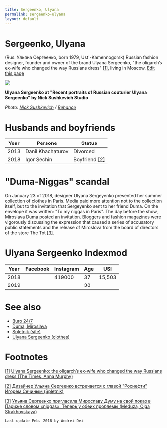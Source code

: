 ```yaml
---
title: Sergeenko, Ulyana
permalink: sergeenko-ulyana
layout: default
---
```


# Sergeenko, Ulyana


(Rus. Ульяна Сергеенко, born 1979, Ust'-Kamennogorsk) Russian fashion designer, founder and owner of the brand Ulyana Sergeenko, "the oligarch’s ex-wife who changed the way Russians dress" <span id="a1">[\[1\]](#f1)</span>, living in Moscow. [Edit this page](http://prose.io/#indexmod/encyclopedia/edit/master/sergeenko-ulyana.md)

![](https://mir-s3-cdn-cf.behance.net/project_modules/max_1200/908b1256271565.59a74e16318d4.jpg)

**Ulyana Sergeenko at "Recent portraits of Russian couturier Ulyana Sergeenko" by  Nick Sushkevich Studio**

*Photo: [Nick Sushkevich](sushkevich-nick) / [Behance](https://mir-s3-cdn-cf.behance.net/project_modules/fs/908b1256271565.59a74e16318d4.jpg)*

# Husbands and boyfriends

|Year|Persone|Status
|----|-----|---|
|2013|Danil Khachaturov|Divorced|
|2018|Igor Sechin|Boyfriend <span id="a2">[\[2\]](#f2)</span>|

# "Duma-Niggas" scandal

On January 23 of 2018, designer Ulyana Sergeyenko presented her summer collection of clothes in Paris. Media paid more attention not to the collection itself, but to the invitation that Sergeyenko sent to her friend Duma. On the envelope it was written: "To my niggas in Paris". The day before the show, Miroslava Duma posted an invitation. Bloggers and fashion magazines were vigorously discussing the expression that caused a series of accusatory public statements and the release of Miroslova from the board of directors of the store The Tot <span id="a3">[\[3\]](#f3)</span>.

# Ulyana Sergeenko Indexmod

|Year|Facebook|Instagram|Age|USI|
|-|-|-|-|-|
|2018||419000|37|15,503|
|2019|||38||

# See also

+ [Buro 24/7](buro-24-7)
+ [Duma, Miroslava](duma-miroslava)
+ [Spletnik (site)](spletnik-site)
+ [Ulyana Sergeenko (clothes)](ulyana-sergeenko-clothes)


# Footnotes

[[1]](#a1) <span id="f1"></span> [Ulyana Sergeenko: the oligarch’s ex-wife who changed the way Russians dress (The Times, Anna Murphy)](https://www.thetimes.co.uk/article/ulyana-sergeenko-the-oligarchs-ex-wife-who-changed-the-way-russians-dress-zdndcqzml)

[[2]](#a2) <span id="f2"></span> [Дизайнер Ульяна Сергеенко встречается с главой "Роснефти" Игорем Сечиным (Spletnik)](http://www.spletnik.ru/buzz/love/80727-ulyana-sergeenko-vstrechaetsya-s-igorem-sechinym.html)

[[3]](#a3) <span id="f3"></span> [Ульяна Сергеенко пригласила Мирославу Думу на свой показ в Париже словом «niggas». Теперь у обеих проблемы (Meduza, Olga Strakhovskaya)](https://meduza.io/feature/2018/01/24/ulyana-sergeenko-priglasila-miroslavu-dumu-na-svoy-pokaz-v-parizhe-slovom-niggas-teper-u-obeih-problemy)

`Last update Feb. 2018 by Andrei Dei`
